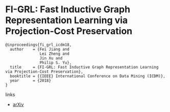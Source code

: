 #  FI-GRL: Fast Inductive Graph Representation Learning via Projection-Cost Preservation

```
@inproceedings{fi_grl_icdm18,
  author    = {Fei Jiang and
               Lei Zheng and
               Jin Xu and
               Philip S. Yu},
  title     = {FI-GRL: Fast Inductive Graph Representation Learning via Projection-Cost Preservation},
  booktitle = {{IEEE} International Conference on Data Mining (ICDM)},
  year      = {2018}
}
```

links

- [arXiv](https://arxiv.org/abs/1809.08079)
